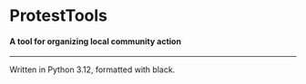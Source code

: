 # ProtestTools
#### A tool for organizing local community action
***
Written in Python 3.12, formatted with black.